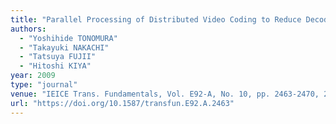 ```yaml
---
title: "Parallel Processing of Distributed Video Coding to Reduce Decoding Time"
authors:
  - "Yoshihide TONOMURA"
  - "Takayuki NAKACHI"
  - "Tatsuya FUJII"
  - "Hitoshi KIYA"
year: 2009
type: "journal"
venue: "IEICE Trans. Fundamentals, Vol. E92-A, No. 10, pp. 2463-2470, 2009-10-01."
url: "https://doi.org/10.1587/transfun.E92.A.2463"
---
```

